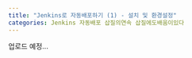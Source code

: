 ```yaml
---
title: "Jenkins로 자동배포하기 (1) - 설치 및 환경설정"
categories: Jenkins 자동배포 삽질의연속 삽질에도배움이있다
---
```



업로드 예정...